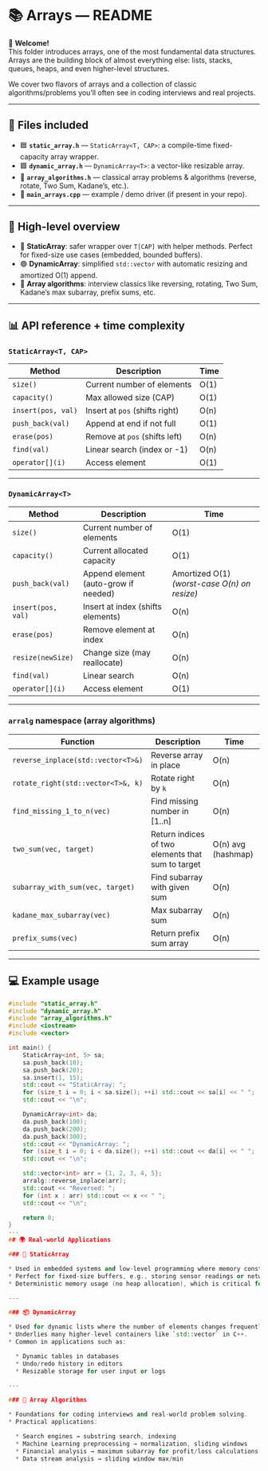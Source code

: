 # 📚 Arrays — README

👋 **Welcome!**  
This folder introduces arrays, one of the most fundamental data structures. Arrays are the building block of almost everything else: lists, stacks, queues, heaps, and even higher-level structures.

We cover two flavors of arrays and a collection of classic algorithms/problems you’ll often see in coding interviews and real projects.

---

## 📄 Files included
- 🟦 **`static_array.h`** — `StaticArray<T, CAP>`: a compile-time fixed-capacity array wrapper.  
- 🟩 **`dynamic_array.h`** — `DynamicArray<T>`: a vector-like resizable array.  
- 🧩 **`array_algorithms.h`** — classical array problems & algorithms (reverse, rotate, Two Sum, Kadane’s, etc.).  
- 📝 **`main_arrays.cpp`** — example / demo driver (if present in your repo).

---

## 🧠 High-level overview
- 🔵 **StaticArray**: safer wrapper over `T[CAP]` with helper methods. Perfect for fixed-size use cases (embedded, bounded buffers).  
- 🟢 **DynamicArray**: simplified `std::vector` with automatic resizing and amortized O(1) append.  
- 🧮 **Array algorithms**: interview classics like reversing, rotating, Two Sum, Kadane’s max subarray, prefix sums, etc.

---

## 📊 API reference + time complexity

### `StaticArray<T, CAP>`
| Method | Description | Time |
|---|---|---|
| `size()` | Current number of elements | O(1) |
| `capacity()` | Max allowed size (CAP) | O(1) |
| `insert(pos, val)` | Insert at `pos` (shifts right) | O(n) |
| `push_back(val)` | Append at end if not full | O(1) |
| `erase(pos)` | Remove at `pos` (shifts left) | O(n) |
| `find(val)` | Linear search (index or -1) | O(n) |
| `operator[](i)` | Access element | O(1) |

---

### `DynamicArray<T>`
| Method | Description | Time |
|---|---|---|
| `size()` | Current number of elements | O(1) |
| `capacity()` | Current allocated capacity | O(1) |
| `push_back(val)` | Append element (auto-grow if needed) | Amortized O(1) *(worst-case O(n) on resize)* |
| `insert(pos, val)` | Insert at index (shifts elements) | O(n) |
| `erase(pos)` | Remove element at index | O(n) |
| `resize(newSize)` | Change size (may reallocate) | O(n) |
| `find(val)` | Linear search | O(n) |
| `operator[](i)` | Access element | O(1) |

---

### `arralg` namespace (array algorithms)
| Function | Description | Time |
|---|---|---|
| `reverse_inplace(std::vector<T>&)` | Reverse array in place | O(n) |
| `rotate_right(std::vector<T>&, k)` | Rotate right by `k` | O(n) |
| `find_missing_1_to_n(vec)` | Find missing number in [1..n] | O(n) |
| `two_sum(vec, target)` | Return indices of two elements that sum to target | O(n) avg (hashmap) |
| `subarray_with_sum(vec, target)` | Find subarray with given sum | O(n) |
| `kadane_max_subarray(vec)` | Max subarray sum | O(n) |
| `prefix_sums(vec)` | Return prefix sum array | O(n) |

---

## 💻 Example usage

```cpp
#include "static_array.h"
#include "dynamic_array.h"
#include "array_algorithms.h"
#include <iostream>
#include <vector>

int main() {
    StaticArray<int, 5> sa;
    sa.push_back(10);
    sa.push_back(20);
    sa.insert(1, 15);
    std::cout << "StaticArray: ";
    for (size_t i = 0; i < sa.size(); ++i) std::cout << sa[i] << " ";
    std::cout << "\n";

    DynamicArray<int> da;
    da.push_back(100);
    da.push_back(200);
    da.push_back(300);
    std::cout << "DynamicArray: ";
    for (size_t i = 0; i < da.size(); ++i) std::cout << da[i] << " ";
    std::cout << "\n";

    std::vector<int> arr = {1, 2, 3, 4, 5};
    arralg::reverse_inplace(arr);
    std::cout << "Reversed: ";
    for (int x : arr) std::cout << x << " ";
    std::cout << "\n";

    return 0;
}
---
## 🌍 Real-world Applications

### 🧱 StaticArray

* Used in embedded systems and low-level programming where memory constraints are tight.
* Perfect for fixed-size buffers, e.g., storing sensor readings or network packet data.
* Deterministic memory usage (no heap allocation), which is critical for real-time systems.

---

### 📦 DynamicArray

* Used for dynamic lists where the number of elements changes frequently.
* Underlies many higher-level containers like `std::vector` in C++.
* Common in applications such as:

  * Dynamic tables in databases
  * Undo/redo history in editors
  * Resizable storage for user input or logs

---

### 🔬 Array Algorithms

* Foundations for coding interviews and real-world problem solving.
* Practical applications:

  * Search engines → substring search, indexing
  * Machine Learning preprocessing → normalization, sliding windows
  * Financial analysis → maximum subarray for profit/loss calculations
  * Data stream analysis → sliding window max/min

